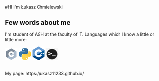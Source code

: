 #HI I'm Łukasz Chmielewski

## Few words about me
I'm student of AGH at the faculty of IT.
Languages which I know a little or little more:
<br />
<p>
  <img src="./C_icon.png" width="40">
  <img src="./pyhon_icon.jpeg" width="40">
  <img src="./C++_icon.png" width="40">
  <img src="./shell_logo.jpeg" width="40">
</p>

<br />
My page: https://ukasz11233.github.io/


